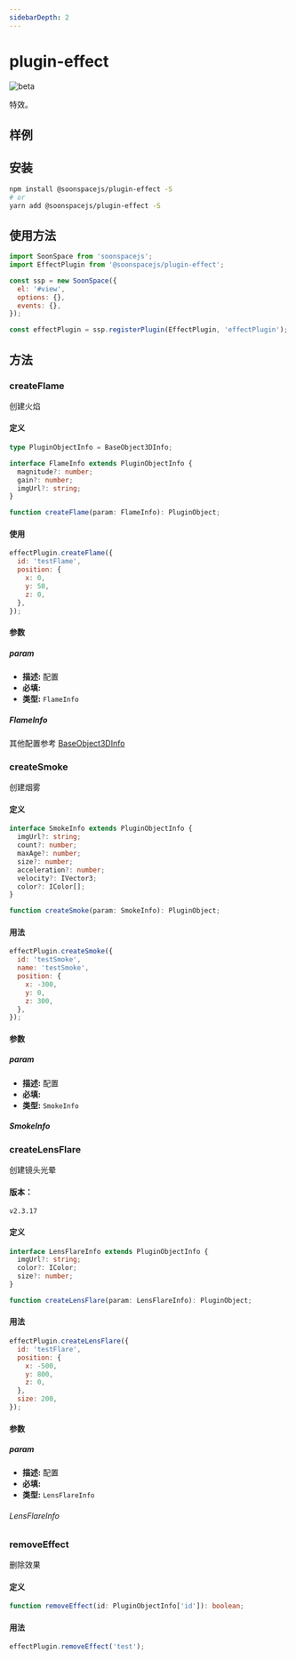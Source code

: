 ```yaml
---
sidebarDepth: 2
---
```


# plugin-effect

![beta](https://img.shields.io/npm/v/@soonspacejs/plugin-effect/latest.svg)

特效。

## 样例

<Docs-Iframe src="plugin/effect.html" />

## 安装

```bash
npm install @soonspacejs/plugin-effect -S
# or
yarn add @soonspacejs/plugin-effect -S
```

## 使用方法

```js {2,10}
import SoonSpace from 'soonspacejs';
import EffectPlugin from '@soonspacejs/plugin-effect';

const ssp = new SoonSpace({
  el: '#view',
  options: {},
  events: {},
});

const effectPlugin = ssp.registerPlugin(EffectPlugin, 'effectPlugin');
```

## 方法

### createFlame

创建火焰

#### 定义

```ts
type PluginObjectInfo = BaseObject3DInfo;

interface FlameInfo extends PluginObjectInfo {
  magnitude?: number;
  gain?: number;
  imgUrl?: string;
}

function createFlame(param: FlameInfo): PluginObject;
```

#### 使用

```js
effectPlugin.createFlame({
  id: 'testFlame',
  position: {
    x: 0,
    y: 50,
    z: 0,
  },
});
```

#### 参数

##### param

- **描述:** 配置
- **必填:** <Base-RequireIcon :isRequire="true"/>
- **类型:** `FlameInfo`

##### FlameInfo

<Docs-Table 
    :data="[
      {
        prop: 'magnitude', desc: '火焰量级', type: 'number', require: false, default: '1.3'
      },
      {
        prop: 'gain', desc: '火焰增益', type: 'number', require: false, default: '0.5'
      },
      {
        prop: 'imgUrl', desc: '火焰图片', type: 'string', require: false, default: '内置图片'
      }
    ]"
/>

其他配置参考 [BaseObject3DInfo](../guide/types.md#baseobject3dinfo)

### createSmoke

创建烟雾

#### 定义

```ts
interface SmokeInfo extends PluginObjectInfo {
  imgUrl?: string;
  count?: number;
  maxAge?: number;
  size?: number;
  acceleration?: number;
  velocity?: IVector3;
  color?: IColor[];
}

function createSmoke(param: SmokeInfo): PluginObject;
```

#### 用法

```js
effectPlugin.createSmoke({
  id: 'testSmoke',
  name: 'testSmoke',
  position: {
    x: -300,
    y: 0,
    z: 300,
  },
});
```

#### 参数

##### param

- **描述:** 配置
- **必填:** <Base-RequireIcon :isRequire="true"/>
- **类型:** `SmokeInfo`

##### SmokeInfo

<Docs-Table 
    :data="[
      {
        prop: 'imgUrl', desc: '烟雾图片', type: 'string', require: false, default: '内置图片'
      },
       {
        prop: 'count', desc: '烟雾粒子的数量', type: 'number', require: false, default: '1000'
      },
      {
        prop: 'maxAge', desc: '烟雾粒子的显示时间（秒）', type: 'number', require: false, default: '4'
      },
      {
        prop: 'size', desc: '烟雾粒子的大小', type: 'number', require: false, default: '200'
      },
      {
        prop: 'acceleration', desc: '烟雾粒子的加速度', type: 'number', require: false, default: '10'
      },
      {
        prop: 'velocity', desc: '烟雾粒子的扩散方向', type: 'IVector3', link: '../guide/types.html#ivector3' ,require: false, default: '{ x: 100, y: 100, z: 100 }'
      },
       {
        prop: 'color', desc: '烟雾粒子的颜色', type: 'IColor[]', link: '../guide/types.html#icolor' ,require: false, default: '[0x333333, 0x111111]'
      },
    ]"
/>

### createLensFlare

创建镜头光晕

#### 版本：

`v2.3.17`

#### 定义

```ts
interface LensFlareInfo extends PluginObjectInfo {
  imgUrl?: string;
  color?: IColor;
  size?: number;
}

function createLensFlare(param: LensFlareInfo): PluginObject;
```

#### 用法

```js
effectPlugin.createLensFlare({
  id: 'testFlare',
  position: {
    x: -500,
    y: 800,
    z: 0,
  },
  size: 200,
});
```

#### 参数

##### param

- **描述:** 配置
- **必填:** <Base-RequireIcon :isRequire="true"/>
- **类型:** `LensFlareInfo`

###### LensFlareInfo

<Docs-Table 
    :data="[
      {
        prop: 'imgUrl', desc: '光晕图片', type: 'string', require: false, default: '内置图片'
      },
      {
        prop: 'color', desc: '光晕颜色', type: 'IColor', link: '../guide/types.html#icolor' ,require: false, default: '0xffffff'
      },
      {
        prop: 'size', desc: '光晕的大小', type: 'number', require: false, default: 700
      },
    ]"
/>

### removeEffect

删除效果

#### 定义

```ts
function removeEffect(id: PluginObjectInfo['id']): boolean;
```

#### 用法

```js
effectPlugin.removeEffect('test');
```
